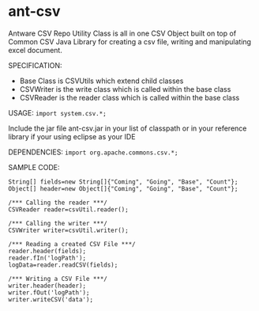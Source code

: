 # ant-csv
Antware CSV Repo Utility Class is all in one CSV Object built on top of Common CSV Java Library for creating a csv file, writing and manipulating excel document.

SPECIFICATION:
- Base Class is CSVUtils which extend child classes
- CSVWriter is the write class which is called within the base class
- CSVReader is the reader class which is called within the base class

USAGE:
```import system.csv.*;```

Include the jar file ant-csv.jar in your list of classpath or in your reference library if your using eclipse as your IDE

DEPENDENCIES:
```import org.apache.commons.csv.*;```

SAMPLE CODE:

```CSVUtils csvUtil=new CSVUtils();
String[] fields=new String[]{"Coming", "Going", "Base", "Count"};
Object[] header=new Object[]{"Coming", "Going", "Base", "Count"};

/*** Calling the reader ***/
CSVReader reader=csvUtil.reader();

/*** Calling the writer ***/
CSVWriter writer=csvUtil.writer();

/*** Reading a created CSV File ***/
reader.header(fields);
reader.fIn('logPath');
logData=reader.readCSV(fields);

/*** Writing a CSV File ***/
writer.header(header);
writer.fOut('logPath');
writer.writeCSV('data');


